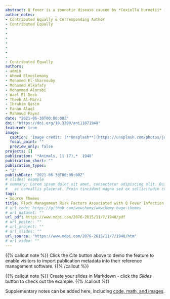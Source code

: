 ```yaml
---
abstract: Q fever is a zoonotic disease caused by *Coxiella burnetii* (*C. burnetii*), an intracellular, Gram-negative bacterium that infects humans and domestic ruminants. Information on flock management factors associated with Q fever seropositivity in Saudi Arabia is very scarce. Therefore, the objective of this study was to identify the animal and flock management factors associated with Q fever seropositivity. For the assessment of risk factors, a case-control study was carried out. Cases (n = 25) were flocks that had recent abortions within the previous two weeks and were PCR positive for *C. burnetii*. Control flocks (n = 25) had no history of recent abortion and were PCR negative for *C. burnetii*. A questionnaire was developed to collect information about the flock management risk factors possibly associated with Q fever exposure in sheep. A total of 2437 sheep serum samples, collected from infected (n = 1610, 10–150 samples/flock) and non-infected (n = 827, 10–65 samples/flock) flocks, were tested for *C. burnetii* antibodies using a commercial ELISA kit between May 2018 and April 2019. In addition, 521 samples, including 50 aborted materials, 173 vaginal swabs, 134 faecal, and 164 milk samples, were collected for PCR testing. Infected flocks were 100% seropositive (within-flock seroprevalence ranging between 13.8% and 60%) and 100% PCR positive (with animal shedders of *C. burnetii* through aborted materials and/or vaginal fluids, feces, and milk). However, in non-infected control flocks, 28% were seropositive (within-flock seroprevalence ranging between 6.7% and 20%) and none had *C. burnetii* shedders. Epidemiological data were analyzed using mixed-effect logistic regression with a random effect for the flock. The results identified three protective factors - flocks with a lambing pen (odds ratio (OR)= 0.46; 95% CI= 0.28–0.76), change bedding after removing aborted materials (OR= 0.42; 95% CI= 0.23–0.76), and flocks that isolated aborted ewes (OR= 0.41; 95% CI= 0.25–0.67), as well as two risk factors - flocks infested with ticks (OR= 2.78; 95% CI= 1.65–4.70) and flocks with a history of Q fever (OR= 3.03; 95% CI= 1.42–6.50). These results could be used to improve sheep flock biosecurity measures to prevent the introduction and reduce exposure of sheep and humans to Q fever infection.
author_notes:
- Contributed Equally & Corresponding Author
- Contributed Equally
-
-
-
-
-
-
-
- Contributed Equally
authors:
- admin
- Ahmed Elmoslemany
- Mohamed El-Sharnouby 
- Mohamed Alkafafy
- Mohammed Alorabi
- Wael El-Deeb 
- Theeb Al-Marri
- Ibrahim Qasim 
- Fanan Alaql
- Mahmoud Fayez
date: "2021-06-30T00:00:00Z"
doi: "https://doi.org/10.3390/ani11071948"
featured: true
image:
  caption: 'Image credit: [**Unsplash**](https://unsplash.com/photos/jdD8gXaTZsc)'
  focal_point: ""
  preview_only: false
projects: []
publication: '*Animals, 11 (7),*  1948'
publication_short: ""
publication_types:
- "2"
publishDate: "2021-06-30T00:00:00Z"
# slides: example
# summary: Lorem ipsum dolor sit amet, consectetur adipiscing elit. Duis posuere tellus
#   ac convallis placerat. Proin tincidunt magna sed ex sollicitudin condimentum.
tags:
- Source Themes
title: Flock Management Risk Factors Associated with Q Fever Infection in Sheep in Saudi Arabia
# url_code: https://github.com/wowchemy/wowchemy-hugo-themes
# url_dataset: ""
url_pdf: https://www.mdpi.com/2076-2615/11/7/1948/pdf
# url_poster: ""
# url_project: ""
# url_slides: ""
url_source: "https://www.mdpi.com/2076-2615/11/7/1948/htm"
# url_video: ""
---
```


{{% callout note %}}
Click the *Cite* button above to demo the feature to enable visitors to import publication metadata into their reference management software.
{{% /callout %}}

{{% callout note %}}
Create your slides in Markdown - click the *Slides* button to check out the example.
{{% /callout %}}

Supplementary notes can be added here, including [code, math, and images](https://wowchemy.com/docs/writing-markdown-latex/).

